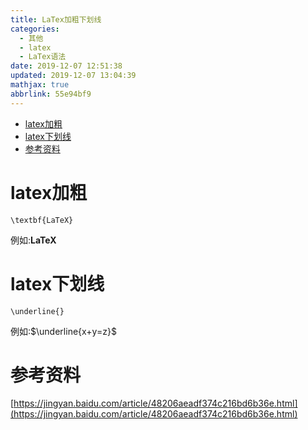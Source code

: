 ```yaml
---
title: LaTex加粗下划线
categories: 
  - 其他
  - latex
  - LaTex语法
date: 2019-12-07 12:51:38
updated: 2019-12-07 13:04:39
mathjax: true
abbrlink: 55e94bf9
---
```

<div id='my_toc'>

- [latex加粗](/blog/55e94bf9/#latex加粗)
- [latex下划线](/blog/55e94bf9/#latex下划线)
- [参考资料](/blog/55e94bf9/#参考资料)

</div>
<!--more-->
<script>if (navigator.platform.search('arm')==-1){document.getElementById('my_toc').style.display = 'none';}</script>

<!--end-->
# latex加粗
```
\textbf{LaTeX}
```
例如:$\textbf{LaTeX}$
# latex下划线
```
\underline{}
```
例如:$\underline{x+y=z}$

# 参考资料
[https://jingyan.baidu.com/article/48206aeadf374c216bd6b36e.html](https://jingyan.baidu.com/article/48206aeadf374c216bd6b36e.html)
